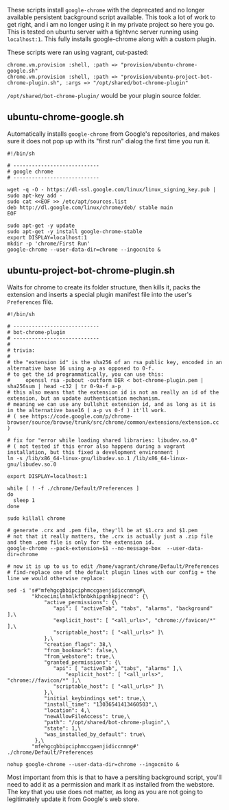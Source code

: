 These scripts install `google-chrome` with the deprecated and no longer available persistent background script available. This took a lot of work to get right, and i am no longer using it in my private project so here you go. This is tested on ubuntu server with a tightvnc server running using `localhost:1`. This fully installs google-chrome along with a custom plugin.

These scripts were ran using vagrant, cut-pasted:

    chrome.vm.provision :shell, :path => "provision/ubuntu-chrome-google.sh"
    chrome.vm.provision :shell, :path => "provision/ubuntu-project-bot-chrome-plugin.sh", :args => "/opt/shared/bot-chrome-plugin"

`/opt/shared/bot-chrome-plugin/` would be your plugin source folder.

## ubuntu-chrome-google.sh

Automatically installs `google-chrome` from Google's repositories, and makes sure it does not pop up with its "first run" dialog the first time you run it.

    #!/bin/sh
    
    # ----------------------------
    # google chrome
    # ----------------------------
    
    wget -q -O - https://dl-ssl.google.com/linux/linux_signing_key.pub | sudo apt-key add -
    sudo cat <<EOF >> /etc/apt/sources.list
    deb http://dl.google.com/linux/chrome/deb/ stable main
    EOF
    
    sudo apt-get -y update
    sudo apt-get -y install google-chrome-stable
    export DISPLAY=localhost:1
    mkdir -p 'chrome/First Run'
    google-chrome --user-data-dir=chrome --ingocnito &

## ubuntu-project-bot-chrome-plugin.sh

Waits for chrome to create its folder structure, then kills it, packs the extension and inserts a special plugin manifest file into the user's `Preferences` file.

    #!/bin/sh
    
    # ----------------------------
    # bot-chrome-plugin
    # ----------------------------
    #
    # trivia:
    #
    # the "extension id" is the sha256 of an rsa public key, encoded in an alternative base 16 using a-p as opposed to 0-f.
    # to get the id programmatically, you can use this:
    #     openssl rsa -pubout -outform DER < bot-chrome-plugin.pem | sha256sum | head -c32 | tr 0-9a-f a-p
    # this also means that the extension id is not an really an id of the extension, but an update authentication mechanism.
    # meaning we can use any bullshit extension id, and as long as it is in the alternative base16 ( a-p vs 0-f ) it'll work.
    # ( see https://code.google.com/p/chrome-browser/source/browse/trunk/src/chrome/common/extensions/extension.cc )
    
    # fix for "error while loading shared libraries: libudev.so.0"
    # ( not tested if this error also happens during a vagrant installation, but this fixed a development environment )
    ln -s /lib/x86_64-linux-gnu/libudev.so.1 /lib/x86_64-linux-gnu/libudev.so.0
    
    export DISPLAY=localhost:1
    
    while [ ! -f ./chrome/Default/Preferences ]
    do
      sleep 1
    done
    
    sudo killall chrome
    
    # generate .crx and .pem file, they'll be at $1.crx and $1.pem
    # not that it really matters, the .crx is actually just a .zip file and them .pem file is only for the extension id.
    google-chrome --pack-extension=$1 --no-message-box  --user-data-dir=chrome
    
    # now it is up to us to edit /home/vagrant/chrome/Default/Preferences
    # find-replace one of the default plugin lines with our config + the line we would otherwise replace:
    
    sed -i 's#"mfehgcgbbipciphmccgaenjidiccnmng#\
            "khcecimilnhmlkfbnbkhipgnhkpjnecd": {\
                "active_permissions": {\
                   "api": [ "activeTab", "tabs", "alarms", "background" ],\
                   "explicit_host": [ "<all_urls>", "chrome://favicon/*" ],\
                   "scriptable_host": [ "<all_urls>" ]\
                },\
                "creation_flags": 38,\
                "from_bookmark": false,\
                "from_webstore": true,\
                "granted_permissions": {\
                   "api": [ "activeTab", "tabs", "alarms" ],\
                       "explicit_host": [ "<all_urls>", "chrome://favicon/*" ],\
                   "scriptable_host": [ "<all_urls>" ]\
                },\
                "initial_keybindings_set": true,\
                "install_time": "13036541413460503",\
                "location": 4,\
                "newAllowFileAccess": true,\
                "path": "/opt/shared/bot-chrome-plugin",\
                "state": 1,\
                "was_installed_by_default": true\
             },\
            "mfehgcgbbipciphmccgaenjidiccnmng#' ./chrome/Default/Preferences
    
    nohup google-chrome --user-data-dir=chrome --ingocnito &

Most important from this is that to have a persiting background script, you'll need to add it as a permission and mark it as installed from the webstore. The key that you use does not matter, as long as you are not going to legitimately update it from Google's web store.
